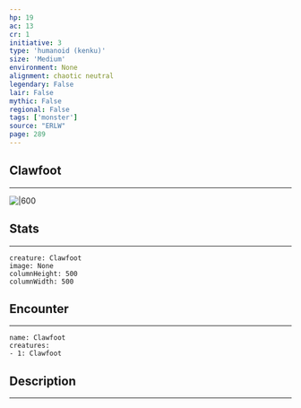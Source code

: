 ```yaml
---
hp: 19
ac: 13
cr: 1
initiative: 3
type: 'humanoid (kenku)'    
size: 'Medium'
environment: None
alignment: chaotic neutral
legendary: False
lair: False
mythic: False
regional: False
tags: ['monster']
source: "ERLW"
page: 289
---
```


## Clawfoot
---

![|600](D:/Program%20Files/5e.tools/img/bestiary/ERLW/Clawfoot.png)

## Stats
---

```statblock
creature: Clawfoot
image: None
columnHeight: 500
columnWidth: 500
```

## Encounter
---

```encounter-table
name: Clawfoot
creatures:
- 1: Clawfoot
```

## Description
---




